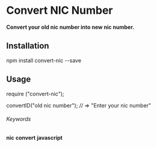 # Convert NIC Number
**Convert your old nic number into new nic number.**

## Installation
npm install convert-nic --save

## Usage
require ("convert-nic");

convertID("old nic number"); // => "Enter your nic number"

###### Keywords
**nic**  **convert**  **javascript**

